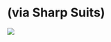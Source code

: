 <!--
id: 35457793872
link: http://tumblr.atmos.org/post/35457793872/via-sharp-suits
slug: via-sharp-suits
date: Sat Nov 10 2012 19:37:00 GMT-0800 (PST)
publish: 2012-11-010
tags: 
title: (via Sharp Suits)
-->


(via Sharp Suits)
=================

![](http://31.media.tumblr.com/tumblr_mdb0pwhkg91qz4sngo1_r1_500.jpg)

